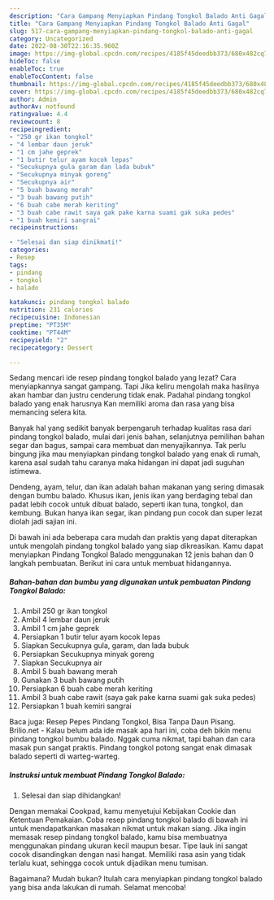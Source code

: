 ```yaml
---
description: "Cara Gampang Menyiapkan Pindang Tongkol Balado Anti Gagal"
title: "Cara Gampang Menyiapkan Pindang Tongkol Balado Anti Gagal"
slug: 517-cara-gampang-menyiapkan-pindang-tongkol-balado-anti-gagal
category: Uncategorized
date: 2022-08-30T22:16:35.960Z
image: https://img-global.cpcdn.com/recipes/4185f45deedbb373/680x482cq70/pindang-tongkol-balado-foto-resep-utama.jpg
hideToc: false
enableToc: true
enableTocContent: false
thumbnail: https://img-global.cpcdn.com/recipes/4185f45deedbb373/680x482cq70/pindang-tongkol-balado-foto-resep-utama.jpg
cover: https://img-global.cpcdn.com/recipes/4185f45deedbb373/680x482cq70/pindang-tongkol-balado-foto-resep-utama.jpg
author: Admin
authorAv: notfound
ratingvalue: 4.4
reviewcount: 8
recipeingredient:
- "250 gr ikan tongkol"
- "4 lembar daun jeruk"
- "1 cm jahe geprek"
- "1 butir telur ayam kocok lepas"
- "Secukupnya gula garam dan lada bubuk"
- "Secukupnya minyak goreng"
- "Secukupnya air"
- "5 buah bawang merah"
- "3 buah bawang putih"
- "6 buah cabe merah keriting"
- "3 buah cabe rawit saya gak pake karna suami gak suka pedes"
- "1 buah kemiri sangrai"
recipeinstructions:

- "Selesai dan siap dinikmati!"
categories:
- Resep
tags:
- pindang
- tongkol
- balado

katakunci: pindang tongkol balado 
nutrition: 231 calories
recipecuisine: Indonesian
preptime: "PT35M"
cooktime: "PT44M"
recipeyield: "2"
recipecategory: Dessert

---
```



Sedang mencari ide resep pindang tongkol balado yang lezat? Cara menyiapkannya sangat gampang. Tapi Jika keliru mengolah maka hasilnya akan hambar dan justru cenderung tidak enak. Padahal pindang tongkol balado yang enak harusnya Kan memiliki aroma dan rasa yang bisa memancing selera kita.


Banyak hal yang sedikit banyak berpengaruh terhadap kualitas rasa dari pindang tongkol balado, mulai dari jenis bahan, selanjutnya pemilihan bahan segar dan bagus, sampai cara membuat dan menyajikannya. Tak perlu bingung jika mau menyiapkan pindang tongkol balado yang enak di rumah, karena asal sudah tahu caranya maka hidangan ini dapat jadi suguhan istimewa.

Dendeng, ayam, telur, dan ikan adalah bahan makanan yang sering dimasak dengan bumbu balado. Khusus ikan, jenis ikan yang berdaging tebal dan padat lebih cocok untuk dibuat balado, seperti ikan tuna, tongkol, dan kembung. Bukan hanya ikan segar, ikan pindang pun cocok dan super lezat diolah jadi sajian ini.


Di bawah ini ada beberapa cara mudah dan praktis yang dapat diterapkan untuk mengolah pindang tongkol balado yang siap dikreasikan. Kamu dapat menyiapkan Pindang Tongkol Balado menggunakan 12 jenis bahan dan 0 langkah pembuatan. Berikut ini cara untuk membuat hidangannya.

<!--inarticleads1-->

##### Bahan-bahan dan bumbu yang digunakan untuk pembuatan Pindang Tongkol Balado:

1. Ambil 250 gr ikan tongkol
1. Ambil 4 lembar daun jeruk
1. Ambil 1 cm jahe geprek
1. Persiapkan 1 butir telur ayam kocok lepas
1. Siapkan Secukupnya gula, garam, dan lada bubuk
1. Persiapkan Secukupnya minyak goreng
1. Siapkan Secukupnya air
1. Ambil 5 buah bawang merah
1. Gunakan 3 buah bawang putih
1. Persiapkan 6 buah cabe merah keriting
1. Ambil 3 buah cabe rawit (saya gak pake karna suami gak suka pedes)
1. Persiapkan 1 buah kemiri sangrai


Baca juga: Resep Pepes Pindang Tongkol, Bisa Tanpa Daun Pisang. Brilio.net - Kalau belum ada ide masak apa hari ini, coba deh bikin menu pindang tongkol bumbu balado. Nggak cuma nikmat, tapi bahan dan cara masak pun sangat praktis. Pindang tongkol potong sangat enak dimasak balado seperti di warteg-warteg. 

<!--inarticleads2-->

##### Instruksi untuk membuat Pindang Tongkol Balado:


1. Selesai dan siap dihidangkan!

Dengan memakai Cookpad, kamu menyetujui Kebijakan Cookie dan Ketentuan Pemakaian. Coba resep pindang tongkol balado di bawah ini untuk mendapatkankan masakan nikmat untuk makan siang. Jika ingin memasak resep pindang tongkol balado, kamu bisa membuatnya menggunakan pindang ukuran kecil maupun besar. Tipe lauk ini sangat cocok disandingkan dengan nasi hangat. Memiliki rasa asin yang tidak terlalu kuat, sehingga cocok untuk dijadikan menu tumisan. 

Bagaimana? Mudah bukan? Itulah cara menyiapkan pindang tongkol balado yang bisa anda lakukan di rumah. Selamat mencoba!

